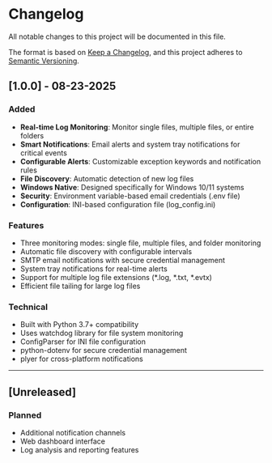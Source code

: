 # Changelog

All notable changes to this project will be documented in this file.

The format is based on [Keep a Changelog](https://keepachangelog.com/en/1.0.0/),
and this project adheres to [Semantic Versioning](https://semver.org/spec/v2.0.0.html).

## [1.0.0] - 08-23-2025

### Added
- **Real-time Log Monitoring**: Monitor single files, multiple files, or entire folders
- **Smart Notifications**: Email alerts and system tray notifications for critical events
- **Configurable Alerts**: Customizable exception keywords and notification rules
- **File Discovery**: Automatic detection of new log files
- **Windows Native**: Designed specifically for Windows 10/11 systems
- **Security**: Environment variable-based email credentials (.env file)
- **Configuration**: INI-based configuration file (log_config.ini)

### Features
- Three monitoring modes: single file, multiple files, and folder monitoring
- Automatic file discovery with configurable intervals
- SMTP email notifications with secure credential management
- System tray notifications for real-time alerts
- Support for multiple log file extensions (*.log, *.txt, *.evtx)
- Efficient file tailing for large log files

### Technical
- Built with Python 3.7+ compatibility
- Uses watchdog library for file system monitoring
- ConfigParser for INI file configuration
- python-dotenv for secure credential management
- plyer for cross-platform notifications

---

## [Unreleased]

### Planned
- Additional notification channels
- Web dashboard interface
- Log analysis and reporting features
